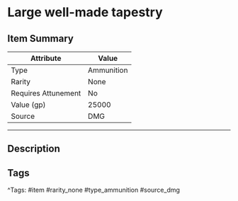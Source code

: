 # Large well-made tapestry

## Item Summary

| Attribute            | Value                        |
|----------------------|------------------------------|
| Type                 | Ammunition |
| Rarity               | None             |
| Requires Attunement  | No                |
| Value (gp)           | 25000    |
| Source               | DMG |

---

## Description



## Tags

^Tags: #item #rarity_none #type_ammunition #source_dmg
